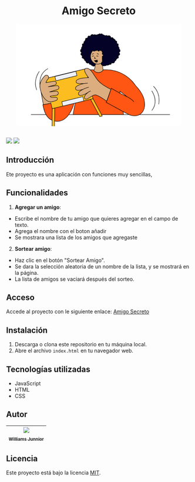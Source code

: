 <h1 align="center">Amigo Secreto</h1>
<img src= "assets/amigo-secreto.png" style="display: block; margin: auto;">
<br>
<p align="left">
   <img src="https://img.shields.io/badge/STATUS-FINALIZADO-blue">
   <img src="https://img.shields.io/badge/Licencia-MIT-blue.svg">
</p>

## Introducción

Ete proyecto es una aplicación con funciones muy sencillas,

## Funcionalidades

1. **Agregar un amigo**:
- Escribe el nombre de tu amigo que quieres agregar en el campo de texto.
- Agrega el nombre con el boton añadir
- Se mostrara una lista de los amigos que agregaste
2. **Sortear amigo**:
- Haz clic en el botón "Sortear Amigo".
- Se dara la selección aleatoria de un nombre de la lista, y se mostrará en la página.
- La lista de amigos se vaciará después del sorteo.
## Acceso 
Accede al proyecto con le siguiente enlace: [Amigo Secreto](https://xjunniorrf.github.io/amigo-secreto/)

## Instalación
1. Descarga o clona este repositorio en tu máquina local.
2. Abre el archivo `index.html` en tu navegador web.

## Tecnologías utilizadas
- JavaScript
- HTML
- CSS

## Autor

|[<img src="https://avatars.githubusercontent.com/u/185051739?v=4" width=115><br><sub>Williams Junnior</sub>](https://github.com/xjunniorrf)|
|:---:|

## Licencia 

Este proyecto está bajo la licencia [MIT](LICENSE).














